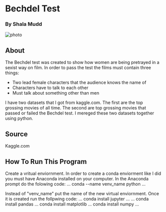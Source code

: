 # Bechdel Test
### By Shala Mudd

![photo](https://variety.com/wp-content/uploads/2022/11/MCDDEWE_FE012.jpg?w=681&h=383&crop=1&resize=681%2C383)

## About

The Bechdel test was created to show how women are being pretrayed in a sexist way on film. In order to pass the test the films must contain three things:
 - Two lead female characters that the audience knows the name of 
 - Characters have to talk to each other
 - Must talk about something other than men

I have two datasets that I got from kaggle.com. The first are the top grossing movies of all time. The second are top grossing movies that passed or failed the Bechdel test. I mereged these two datasets together using python. 

## Source 
Kaggle.com

## How To Run This Program 

Create a vritual enviornment. 
In order to create a conda enviorment like I did you must have Anaconda installed on your computer. In the Anaconda prompt do the folowing code:
...
conda --name venv_name python
...

Instead of "venv_name" put the name of the new virtual enviornment. Once it is created run the follpwing code:
...
conda install jupyter 
...
...
conda install pandas
...
conda install matplotlib
...
conda install numpy
...
